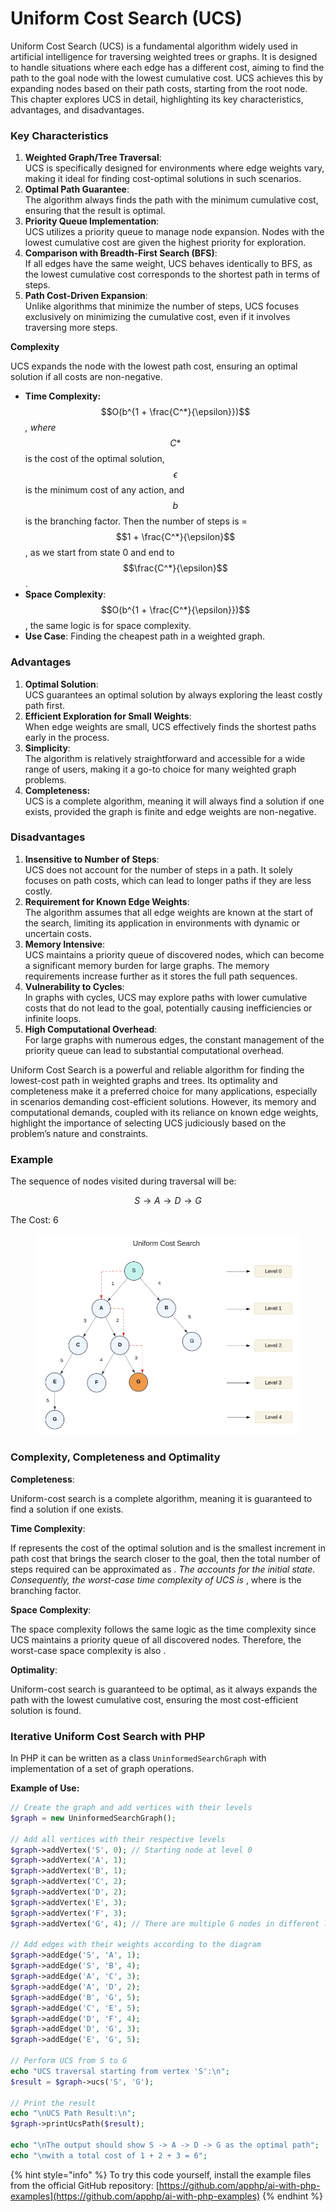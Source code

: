 # Uniform Cost Search (UCS)

Uniform Cost Search (UCS) is a fundamental algorithm widely used in artificial intelligence for traversing weighted trees or graphs. It is designed to handle situations where each edge has a different cost, aiming to find the path to the goal node with the lowest cumulative cost. UCS achieves this by expanding nodes based on their path costs, starting from the root node. This chapter explores UCS in detail, highlighting its key characteristics, advantages, and disadvantages.

### Key Characteristics

1. **Weighted Graph/Tree Traversal**: \
   UCS is specifically designed for environments where edge weights vary, making it ideal for finding cost-optimal solutions in such scenarios.
2. **Optimal Path Guarantee**: \
   The algorithm always finds the path with the minimum cumulative cost, ensuring that the result is optimal.
3. **Priority Queue Implementation**:\
   UCS utilizes a priority queue to manage node expansion. Nodes with the lowest cumulative cost are given the highest priority for exploration.
4. **Comparison with Breadth-First Search (BFS)**:\
   If all edges have the same weight, UCS behaves identically to BFS, as the lowest cumulative cost corresponds to the shortest path in terms of steps.
5. **Path Cost-Driven Expansion**: \
   Unlike algorithms that minimize the number of steps, UCS focuses exclusively on minimizing the cumulative cost, even if it involves traversing more steps.

**Complexity**

UCS expands the node with the lowest path cost, ensuring an optimal solution if all costs are non-negative.

* **Time Complexity:** $$O(b^{1 + \frac{C^*}{\epsilon}})$$ _, where_ $$C*$$ is the cost of the optimal solution, $$\epsilon$$ is the minimum cost of any action, and $$b$$ is the branching factor. Then the number of steps is = $$1 + \frac{C^*}{\epsilon}$$, as we start from state 0 and end to $$\frac{C^*}{\epsilon}$$.
* **Space Complexity**: $$O(b^{1 + \frac{C^*}{\epsilon}})$$, the same logic is for space complexity.
* **Use Case**: Finding the cheapest path in a weighted graph.

### Advantages

1. **Optimal Solution**:\
   UCS guarantees an optimal solution by always exploring the least costly path first.
2. **Efficient Exploration for Small Weights**:\
   When edge weights are small, UCS effectively finds the shortest paths early in the process.
3. **Simplicity**:\
   The algorithm is relatively straightforward and accessible for a wide range of users, making it a go-to choice for many weighted graph problems.
4. **Completeness:**\
   UCS is a complete algorithm, meaning it will always find a solution if one exists, provided the graph is finite and edge weights are non-negative.

### Disadvantages

1. **Insensitive to Number of Steps**:\
   UCS does not account for the number of steps in a path. It solely focuses on path costs, which can lead to longer paths if they are less costly.
2. **Requirement for Known Edge Weights**:\
   The algorithm assumes that all edge weights are known at the start of the search, limiting its application in environments with dynamic or uncertain costs.
3. **Memory Intensive**:\
   UCS maintains a priority queue of discovered nodes, which can become a significant memory burden for large graphs. The memory requirements increase further as it stores the full path sequences.
4. **Vulnerability to Cycles**: \
   In graphs with cycles, UCS may explore paths with lower cumulative costs that do not lead to the goal, potentially causing inefficiencies or infinite loops.
5. **High Computational Overhead**:\
   For large graphs with numerous edges, the constant management of the priority queue can lead to substantial computational overhead.

Uniform Cost Search is a powerful and reliable algorithm for finding the lowest-cost path in weighted graphs and trees. Its optimality and completeness make it a preferred choice for many applications, especially in scenarios demanding cost-efficient solutions. However, its memory and computational demands, coupled with its reliance on known edge weights, highlight the importance of selecting UCS judiciously based on the problem’s nature and constraints.

### Example

The sequence of nodes visited during traversal will be:

$$S→A→D→G$$

The Cost: 6

<div align="left"><figure><img src="../../../../.gitbook/assets/image (1) (1) (1).png" alt="" width="563"><figcaption></figcaption></figure></div>

### Complexity, **Completeness** and Optimality

**Completeness**:

Uniform-cost search is a complete algorithm, meaning it is guaranteed to find a solution if one exists.

**Time Complexity**:

If  represents the cost of the optimal solution and  is the smallest increment in path cost that brings the search closer to the goal, then the total number of steps required can be approximated as _. The  accounts for the initial state. Consequently, the worst-case time complexity of UCS is_ , where  is the branching factor.

**Space Complexity**:

The space complexity follows the same logic as the time complexity since UCS maintains a priority queue of all discovered nodes. Therefore, the worst-case space complexity is also .

**Optimality**:

Uniform-cost search is guaranteed to be optimal, as it always expands the path with the lowest cumulative cost, ensuring the most cost-efficient solution is found.

### Iterative Uniform Cost Search with PHP

In PHP  it can be written as a class `UninformedSearchGraph` with implementation of a set of graph operations.

**Example of Use:**

```php
// Create the graph and add vertices with their levels
$graph = new UninformedSearchGraph();

// Add all vertices with their respective levels
$graph->addVertex('S', 0); // Starting node at level 0
$graph->addVertex('A', 1);
$graph->addVertex('B', 1);
$graph->addVertex('C', 2);
$graph->addVertex('D', 2);
$graph->addVertex('E', 3);
$graph->addVertex('F', 3);
$graph->addVertex('G', 4); // There are multiple G nodes in different levels, but we'll use the target G

// Add edges with their weights according to the diagram
$graph->addEdge('S', 'A', 1);
$graph->addEdge('S', 'B', 4);
$graph->addEdge('A', 'C', 3);
$graph->addEdge('A', 'D', 2);
$graph->addEdge('B', 'G', 5);
$graph->addEdge('C', 'E', 5);
$graph->addEdge('D', 'F', 4);
$graph->addEdge('D', 'G', 3);
$graph->addEdge('E', 'G', 5);

// Perform UCS from S to G
echo "UCS traversal starting from vertex 'S':\n";
$result = $graph->ucs('S', 'G');

// Print the result
echo "\nUCS Path Result:\n";
$graph->printUcsPath($result);

echo "\nThe output should show S -> A -> D -> G as the optimal path";
echo "\nwith a total cost of 1 + 2 + 3 = 6";
```

{% hint style="info" %}
To try this code yourself, install the example files from the official GitHub repository: [https://github.com/apphp/ai-with-php-examples](https://github.com/apphp/ai-with-php-examples)
{% endhint %}
